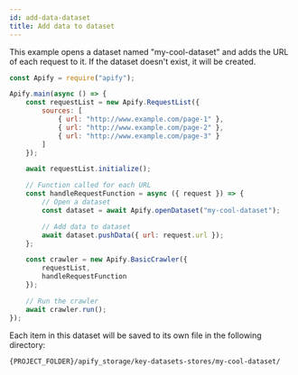 ```yaml
---
id: add-data-dataset
title: Add data to dataset
---
```


This example opens a dataset named "my-cool-dataset" and adds the URL of each request to it. If the dataset doesn't exist, it will be created.

```javascript
const Apify = require("apify");

Apify.main(async () => {
    const requestList = new Apify.RequestList({
        sources: [
            { url: "http://www.example.com/page-1" },
            { url: "http://www.example.com/page-2" },
            { url: "http://www.example.com/page-3" }
        ]
    });

    await requestList.initialize();

    // Function called for each URL
    const handleRequestFunction = async ({ request }) => {
        // Open a dataset
        const dataset = await Apify.openDataset("my-cool-dataset");

        // Add data to dataset
        await dataset.pushData({ url: request.url });
    };

    const crawler = new Apify.BasicCrawler({
        requestList,
        handleRequestFunction
    });

    // Run the crawler
    await crawler.run();
});
```

Each item in this dataset will be saved to its own file in the following directory:

```bash
{PROJECT_FOLDER}/apify_storage/key-datasets-stores/my-cool-dataset/
```
